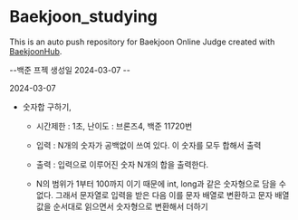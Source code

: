 # Baekjoon_studying
This is an auto push repository for Baekjoon Online Judge created with [BaekjoonHub](https://github.com/BaekjoonHub/BaekjoonHub).

--백준 프젝 생성일 2024-03-07 --

2024-03-07
- 숫자합 구하기,
  - 시간제한 : 1초, 난이도 : 브론즈4, 백준 11720번

  - 입력 : N개의 숫자가 공백없이 쓰여 있다. 이 숫자를 모두 합해서 출력
  - 출력 : 입력으로 이루어진 숫자 N개의 합을 출력한다.

  - N의 범위가 1부터 100까지 이기 때문에 int, long과 같은 숫자형으로 담을 수 없다. 
    그래서 문자열로 입력을 받은 다음 이를 문자 배열로 변환하고 문자 배열값을 순서대로 읽으면서 숫자형으로 변환해서 더하기
